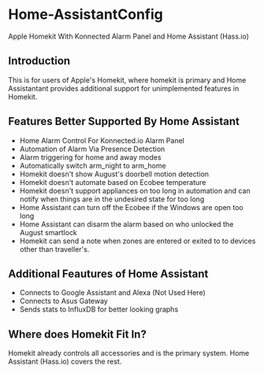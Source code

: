 # Home-AssistantConfig
Apple Homekit With Konnected Alarm Panel and Home Assistant (Hass.io)

## Introduction
This is for users of Apple's Homekit, where homekit is primary and Home Assistantant provides additional support for unimplemented features in Homekit. 

## Features Better Supported By Home Assistant

 - Home Alarm Control For Konnected.io Alarm Panel
 - Automation of Alarm Via Presence Detection
 - Alarm triggering for home and away modes
 - Automatically switch arm_night to arm_home
 - Homekit doesn't show August's doorbell motion detection
 - Homekit doesn't automate based on Ecobee temperature
 - Homekit doesn't support appliances on too long in automation and can notify when things are in the undesired state for too long
 - Home Assistant can turn off the Ecobee if the Windows are open too long
 - Home Assistant can disarm the alarm based on who unlocked the August smartlock
 - Homekit can send a note when zones are entered or exited to to devices other than traveller's.
 
 ## Additional Feautures of Home Assistant

 - Connects to Google Assistant and Alexa (Not Used Here)
 - Connects to Asus Gateway
 - Sends stats to InfluxDB for better looking graphs

 ## Where does Homekit Fit In?
 Homekit already controls all accessories and is the primary system.  Home Assistant (Hass.io) covers the rest.
